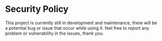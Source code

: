 # Security Policy
This project is currently still in development and maintenance, there will be a potential bug or issue that occur while using it. feel free to report any problem or vulnerability in the issues, thank you.
